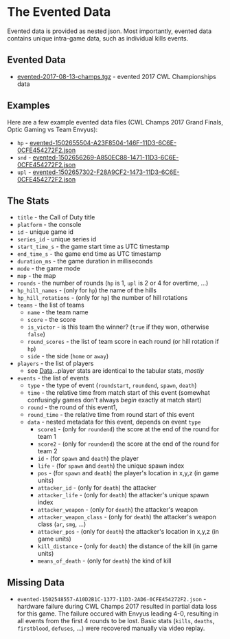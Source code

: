 # The Evented Data

Evented data is provided as nested json.  Most importantly, evented data contains unique intra-game data, such as individual kills events.

## Evented Data

* [evented-2017-08-13-champs.tgz](evented-2017-08-13-champs.tgz) - evented 2017 CWL Championships data

## Examples

Here are a few example evented data files (CWL Champs 2017 Grand Finals, Optic Gaming vs Team Envyus):

 * `hp` - [evented-1502655504-A23F8504-146F-11D3-6C6E-0CFE454272F2.json](evented-1502655504-A23F8504-146F-11D3-6C6E-0CFE454272F2.json)
 * `snd` - [evented-1502656269-A850EC88-1471-11D3-6C6E-0CFE454272F2.json](evented-1502656269-A850EC88-1471-11D3-6C6E-0CFE454272F2.json)
 * `upl` - [evented-1502657302-F28A9CF2-1473-11D3-6C6E-0CFE454272F2.json](evented-1502657302-F28A9CF2-1473-11D3-6C6E-0CFE454272F2.json)

## The Stats

 * `title` - the Call of Duty title
 * `platform` - the console
 * `id` - unique game id
 * `series_id` - unique series id
 * `start_time_s` - the game start time as UTC timestamp
 * `end_time_s` - the game end time as UTC timestamp
 * `duration_ms` - the game duration in milliseconds
 * `mode` - the game mode
 * `map` - the map
 * `rounds` - the number of rounds (`hp` is 1, `upl` is 2 or 4 for overtime, ...)
 * `hp_hill_names` - (only for `hp`) the name of the hills
 * `hp_hill_rotations` - (only for `hp`) the number of hill rotations
 * `teams` - the list of teams
    * `name` - the team name
    * `score` - the score
    * `is_victor` - is this team the winner? (`true` if they won, otherwise `false`)
    * `round_scores` - the list of team score in each round (or hill rotation if `hp`)
    * `side` - the side (`home` or `away`)
 * `players` - the list of players
    * see [Data](data#the-stats)...player stats are identical to the tabular stats, _mostly_
 * `events` - the list of events
    * `type` - the type of event (`roundstart`, `roundend`, `spawn`, `death`)
    * `time` - the relative time from match start of this event (somewhat confusingly games don't always _begin_ exactly at match start)
    * `round` - the round of this event1,
    * `round_time` - the relative time from round start of this event
    * `data` - nested metadata for this event, depends on event `type`
       * `score1` - (only for `roundend`) the score at the end of the round for team 1
       * `score2` - (only for `roundend`) the score at the end of the round for team 2
       * `id` - (for `spawn` and `death`) the player
       * `life` - (for `spawn` and `death`) the unique spawn index
       * `pos` - (for `spawn` and `death`) the player's location in x,y,z (in game units)
       * `attacker_id` - (only for `death`) the attacker
       * `attacker_life` - (only for `death`) the attacker's unique spawn index
       * `attacker_weapon` - (only for `death`) the attacker's weapon
       * `attacker_weapon_class` - (only for `death`) the attacker's weapon class (`ar`, `smg`, ...)
       * `attacker_pos` - (only for `death`) the attacker's location in x,y,z (in game units)
       * `kill_distance` - (only for `death`) the distance of the kill (in game units)
       * `means_of_death` - (only for `death`) the kind of kill


## Missing Data

 * `evented-1502548557-A10D2B1C-1377-11D3-2AD6-0CFE454272F2.json` - hardware failure during CWL Champs 2017 resulted in partial data loss for this game.  The failure occured with Envyus leading 4-0, resulting in all events from the first 4 rounds to be lost.  Basic stats (`kills`, `deaths`, `firstblood`, `defuses`, ...) were recovered manually via video replay.
